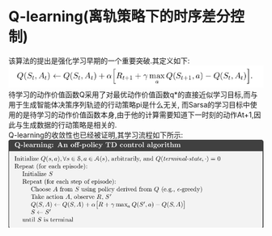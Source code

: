 # Q-learning(离轨策略下的时序差分控制)
该算法的提出是强化学习早期的一个重要突破.其定义如下: <br>
![Q](https://github.com/MA-JIE/Reinforcement-Learning-MJ/blob/master/%E6%97%B6%E5%BA%8F%E5%B7%AE%E5%88%86%E5%AD%A6%E4%B9%A0/Q-learning/img/Q_learning.png) <br>
待学习的动作价值函数Q采用了对最优动作价值函数q*的直接近似学习目标,而与用于生成智能体决策序列轨迹的行动策略pi是什么无关, 而Sarsa的学习目标中使用的是待学习的动作价值函数本身,由于他的计算需要知道下一时刻的动作At+1,因此与生成数据的行动策略是相关的.<br>
Q-learning的收敛性也已经被证明,其学习流程如下所示: <br>
![Q](https://github.com/MA-JIE/Reinforcement-Learning-MJ/blob/master/%E6%97%B6%E5%BA%8F%E5%B7%AE%E5%88%86%E5%AD%A6%E4%B9%A0/Q-learning/img/Q-learning1.png) <br>

